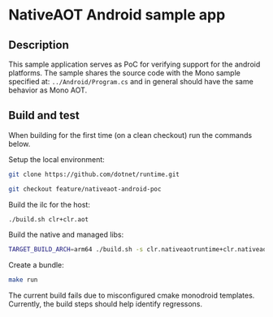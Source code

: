 # NativeAOT Android sample app

## Description

This sample application serves as PoC for verifying support for the android platforms. The sample shares the source code with the Mono sample specified at: `../Android/Program.cs` and in general should have the same behavior as Mono AOT.

## Build and test

When building for the first time (on a clean checkout) run the commands below.

Setup the local environment:
```bash
git clone https://github.com/dotnet/runtime.git
```
```bash
git checkout feature/nativeaot-android-poc
```

Build the ilc for the host:
```bash
./build.sh clr+clr.aot
```
Build the native and managed libs:
```bash
TARGET_BUILD_ARCH=arm64 ./build.sh -s clr.nativeaotruntime+clr.nativeaotlibs+libs -arch arm64 -os Android
```

Create a bundle:
``` bash
make run
```

The current build fails due to misconfigured cmake monodroid templates. Currently, the build steps should help identify regressons.